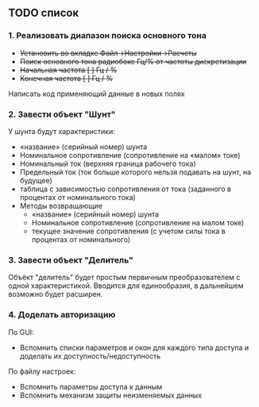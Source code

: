 ## TODO список

### 1. Реализовать диапазон поиска основного тона
* <s>Установить во вкладке Файл->Настройки->Расчеты</s>
* <s>Поиск основного тона		радиобокс 	Гц/% от частоты дискретизации</s>
* <s>Начальная частота   	[      ] Гц / %</s>
* <s>Конечная частота     	[      ] Гц	 / %</s>

Написать код применяющий данные в новых полях

### 2. Завести объект "Шунт"
У шунта будут характеристики:
* «название» (серийный номер) шунта
* Номинальное сопротивление (сопротивление на «малом» токе)
* Номинальный ток (верхняя граница рабочего  тока)
* Предельный ток (ток больше которого нельзя подавать на шунт, на будущее)
* таблица с зависимостью сопротивления от тока (заданного в процентах от номинального тока)
* Методы возвращающие
  * «название» (серийный номер) шунта
  * Номинальное сопротивление (сопротивление на малом токе)
  * текущее значение сопротивления (с учетом силы тока в процентах от номинального)

### 3. Завести объект "Делитель"
Объёкт "делитель" будет простым первичным преобразователем с одной характеристикой. Вводится для единообразия, в дальнейшем возможно будет расширен.

### 4. Доделать авторизацию
По GUI:
* Вспомнить списки параметров и окон для каждого типа доступа и доделать их доступность/недоступность

По файлу настроек:
* Вспомнить параметры доступа к данным
* Вспомнить механизм защиты неизменяемых данных
